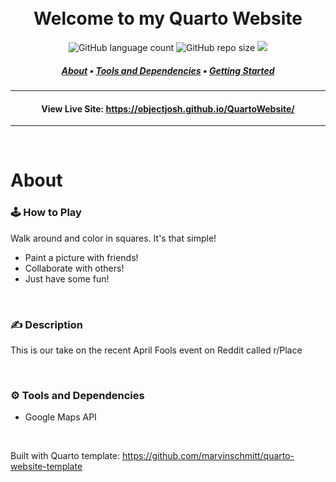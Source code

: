 <h1 align="center">
  <br>
  Welcome to my Quarto Website
</h1>
<p align="center">
    <img alt="GitHub language count" src="https://img.shields.io/github/languages/count/ObjectJosh/QuartoWebsite?color=blueviolet&style=flat-square">
    <img alt="GitHub repo size" src="https://img.shields.io/github/repo-size/ObjectJosh/QuartoWebsite?color=orange&style=flat-square">
    <img src="https://img.shields.io/github/languages/code-size/ObjectJosh/QuartoWebsite?style=flat-square">
  
</p>
<h5 align="center">
  <a href="#about">About</a> •
  <a href="#gear-tools-and-dependencies">Tools and Dependencies</a> •
  <a href="#getting-started">Getting Started</a>
</h5>

---

<h4 align="center">
  View Live Site: <a href="https://objectjosh.github.io/QuartoWebsite/" target="_blank">https://objectjosh.github.io/QuartoWebsite/</a>
</h4>

---

<br />

# About

### 🕹️ How to Play
Walk around and color in squares. It's that simple!
- Paint a picture with friends!
- Collaborate with others!
- Just have some fun!
<br />

### ✍️ Description
This is our take on the recent April Fools event on Reddit called r/Place

<br />

### :gear: Tools and Dependencies
- Google Maps API

<br />

Built with Quarto template: https://github.com/marvinschmitt/quarto-website-template
